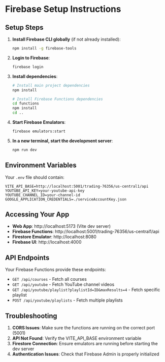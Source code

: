 # Firebase Setup Instructions

## Setup Steps

1. **Install Firebase CLI globally** (if not already installed):
   ```bash
   npm install -g firebase-tools
   ```

2. **Login to Firebase**:
   ```bash
   firebase login
   ```

3. **Install dependencies**:
   ```bash
   # Install main project dependencies
   npm install
   
   # Install Firebase Functions dependencies
   cd functions
   npm install
   cd ..
   ```

4. **Start Firebase Emulators**:
   ```bash
   firebase emulators:start
   ```

5. **In a new terminal, start the development server**:
   ```bash
   npm run dev
   ```

## Environment Variables

Your `.env` file should contain:
```
VITE_API_BASE=http://localhost:5001/trading-76356/us-central1/api
YOUTUBE_API_KEY=your-youtube-api-key
YOUTUBE_CHANNEL_ID=your-channel-id
GOOGLE_APPLICATION_CREDENTIALS=./serviceAccountKey.json
```

## Accessing Your App

- **Web App**: http://localhost:5173 (Vite dev server)
- **Firebase Functions**: http://localhost:5001/trading-76356/us-central1/api
- **Firestore Emulator**: http://localhost:8080
- **Firebase UI**: http://localhost:4000

## API Endpoints

Your Firebase Functions provide these endpoints:
- `GET /api/courses` - Fetch all courses
- `GET /api/youtube` - Fetch YouTube channel videos
- `GET /api/youtube/playlist?playlistId=ID&maxResults=4` - Fetch specific playlist
- `POST /api/youtube/playlists` - Fetch multiple playlists

## Troubleshooting

1. **CORS Issues**: Make sure the functions are running on the correct port (5001)
2. **API Not Found**: Verify the VITE_API_BASE environment variable
3. **Firestore Connection**: Ensure emulators are running before starting the dev server
4. **Authentication Issues**: Check that Firebase Admin is properly initialized
